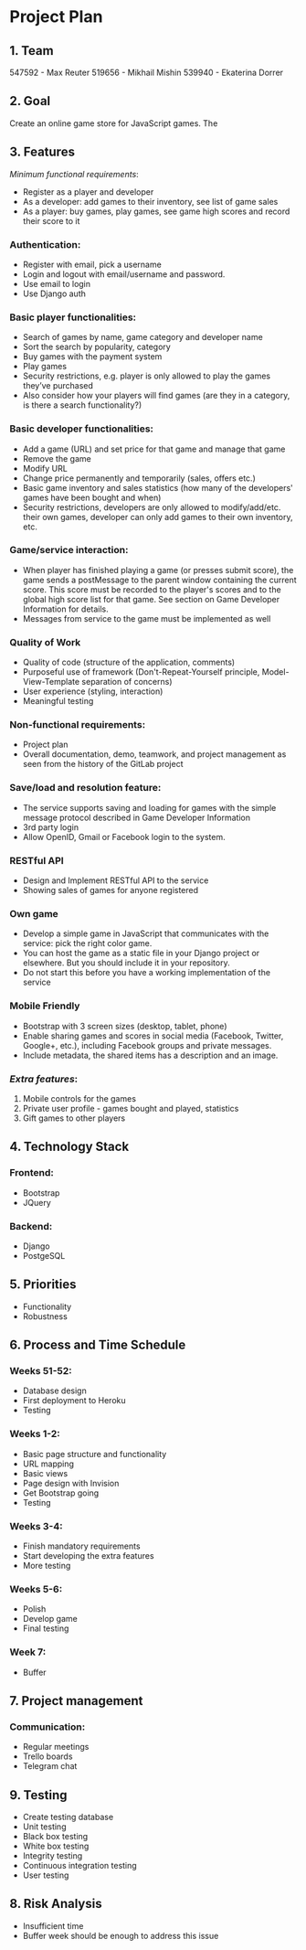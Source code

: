 # Project Plan
## 1. Team
547592 - Max Reuter
519656 - Mikhail Mishin
539940 - Ekaterina Dorrer 

## 2. Goal
Create an online game store for JavaScript games. The

## 3. Features
*Minimum functional requirements*:
* Register as a player and developer
* As a developer: add games to their inventory, see list of game sales
* As a player: buy games, play games, see game high scores and record their score to it

### Authentication:
* Register with email, pick a username
* Login and logout with email/username and password. 
* Use email to login
* Use Django auth  

### Basic player functionalities:
* Search of games by name, game category and developer name
* Sort the search by popularity, category
* Buy games with the payment system 
* Play games
* Security restrictions, e.g. player is only allowed to play the games they’ve purchased
* Also consider how your players will find games (are they in a category, is there a search functionality?)

### Basic developer functionalities:
* Add a game (URL) and set price for that game and manage that game 
* Remove the game 
* Modify URL
* Change price permanently and temporarily (sales, offers etc.)
* Basic game inventory and sales statistics (how many of the developers' games have been bought and when)
* Security restrictions, developers are only allowed to modify/add/etc. their own games, developer can only add games to their own inventory, etc.

### Game/service interaction:
* When player has finished playing a game (or presses submit score), the game sends a postMessage to the parent window containing the current score. This score must be recorded to the player's scores and to the global high score list for that game. See section on Game Developer Information for details.
* Messages from service to the game must be implemented as well

### Quality of Work
* Quality of code (structure of the application, comments)
* Purposeful use of framework (Don't-Repeat-Yourself principle, Model-View-Template separation of concerns)
* User experience (styling, interaction)
* Meaningful testing

### Non-functional requirements:
* Project plan
* Overall documentation, demo, teamwork, and project management as seen from the history of the GitLab project

### Save/load and resolution feature:
* The service supports saving and loading for games with the simple message protocol described in Game Developer Information
* 3rd party login
* Allow OpenID, Gmail or Facebook login to the system. 

### RESTful API
* Design and Implement RESTful API to the service
* Showing sales of games for anyone registered

### Own game 
* Develop a simple game in JavaScript that communicates with the service: pick the right color game.
* You can host the game as a static file in your Django project or elsewhere. But you should include it in your repository.
* Do not start this before you have a working implementation of the service

### Mobile Friendly
* Bootstrap with 3 screen sizes (desktop, tablet, phone)
* Enable sharing games and scores in social media (Facebook, Twitter, Google+, etc.), including Facebook groups and private messages.
* Include metadata, the shared items has a description and an image.

### _Extra features_:
1. Mobile controls for the games
2. Private user profile - games bought and played, statistics
3. Gift games to other players

## 4. Technology Stack
### Frontend:
* Bootstrap
* JQuery

### Backend:
* Django
* PostgeSQL

## 5. Priorities
* Functionality 
* Robustness


## 6. Process and Time Schedule
### Weeks 51-52: 
* Database design 
* First deployment to Heroku
* Testing

### Weeks 1-2: 
* Basic page structure and functionality
* URL mapping 
* Basic views
* Page design with Invision
* Get Bootstrap going
* Testing

### Weeks 3-4: 
* Finish mandatory requirements
* Start developing the extra features
* More testing

### Weeks 5-6: 
* Polish
* Develop game
* Final testing

### Week 7:
* Buffer

## 7. Project management
### Communication:
* Regular meetings
* Trello boards
* Telegram chat


## 9. Testing
* Create testing database
* Unit testing
* Black box testing
* White box testing
* Integrity testing
* Continuous integration testing
* User testing

## 8. Risk Analysis
* Insufficient time
* Buffer week should be enough to address this issue